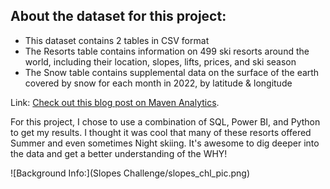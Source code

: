 ## About the dataset for this project:
* This dataset contains 2 tables in CSV format
* The Resorts table contains information on 499 ski resorts around the world, including their location, slopes, lifts, prices, and ski season
* The Snow table contains supplemental data on the surface of the earth covered by snow for each month in 2022, by latitude & longitude



Link: [Check out this blog post on Maven Analytics](https://www.mavenanalytics.io/blog/maven-slopes-challenge).

For this project, I chose to use a combination of SQL, Power BI, and Python to get my results. I thought it was cool that many of these resorts offered Summer and even sometimes Night skiing. It's awesome to dig deeper into the data and get a better understanding of the WHY!


![Background Info:](Slopes Challenge/slopes_chl_pic.png)
